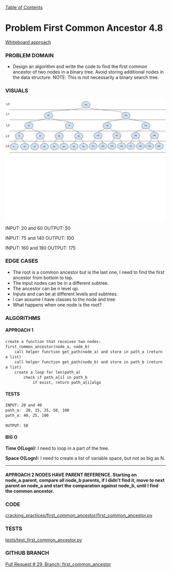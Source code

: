 [Table of Contents](../../README.md)


# Problem First Common Ancestor 4.8

[Whiteboard approach](https://docs.google.com/document/d/1lbisGeZwOLpngQqzG_mhX9kKw0epUCVpES2uxtRJmcw/edit?usp=sharing)

### PROBLEM DOMAIN
- Design an algorithm and write the code to find the first common ancestor of two nodes in a binary tree. Avoid storing additional nodes in the data structure. NOTE: This is not necessarily a binary search tree.

### VISUALS
![](../../assets/tree_4levels.png)

INPUT: 20 and 60
OUTPUT: 50

INPUT: 75 and 140
OUTPUT: 100

INPUT: 160 and 190
OUTPUT: 175

### EDGE CASES
- The root is a common ancestor but is the last one, I need to find the first ancestor from bottom to top.
- The input nodes can be in a different subtree.
- The ancestor can be n level up.
- Inputs and can be at different levels and subtrees.
- I can assume I have classes to the node and tree
- What happens when one node is the root?

### ALGORITHMS

#### APPROACH 1

```
create a function that receives two nodes: first_common_ancestor(node_a, node_b)
	call helper function get_path(node_a) and store in path_a (return a list)
	call helper function get_path(node_b) and store in path_b (return a list)
	create a loop for len(path_a)
		check if path_a[i] in path_b
			if exist, return path_a[i]algo

```


#### TESTS
```
INPUT: 20 and 40
path_a:  20, 15, 25, 50, 100
path_a: 40, 25, 100

OUTPUT: 50
```


#### BIG O
**Time O(Logn):** I need to loop in a part of the tree.

**Space O(Logn):** I need to create a list of variable space, but not as big as N.

______

#### APPROACH 2 NODES HAVE PARENT REFERENCE. Starting on node_a.parent, compare all node_b parents, if I didn't find it, move to next parent on node_a and start the comparation against node_b, until I find the common ancestor.

### CODE
[cracking_practices/first_common_ancestor/first_common_ancestor.py](first_common_ancestor.py)


### TESTS
[tests/test_first_common_ancestor.py](../../tests/test_first_common_ancestor.py)

### GITHUB BRANCH

[Pull Request # 29, Branch: first_common_ancestor](https://github.com/ilealm/cracking-practices/pull/29)

